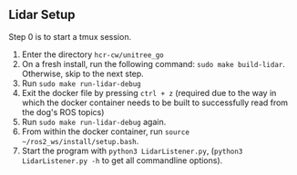 ## Lidar Setup
Step 0 is to start a tmux session.

1. Enter the directory `hcr-cw/unitree_go`
2. On a fresh install, run the following command: `sudo make build-lidar`. Otherwise, skip to the next step.
3. Run `sudo make run-lidar-debug`
4. Exit the docker file by pressing `ctrl + z` (required due to the way in which the docker container needs to be built to successfully read from the dog's ROS topics)
5. Run `sudo make run-lidar-debug` again.
6. From within the docker container, run `source ~/ros2_ws/install/setup.bash`.
7. Start the program with `python3 LidarListener.py`, (`python3 LidarListener.py -h` to get all commandline options).
